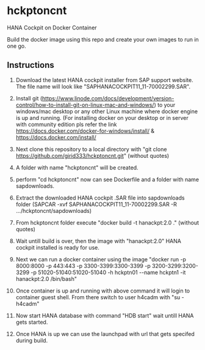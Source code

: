 # hckptoncnt
HANA Cockpit on Docker Container

Build the docker image using this repo and create your own images to run in one go.

Instructions
-----------------

1) Download the latest HANA cockpit installer from SAP support website. The file name will look like "SAPHANACOCKPIT11_11-70002299.SAR".

2) Install git (https://www.linode.com/docs/development/version-control/how-to-install-git-on-linux-mac-and-windows/) to your windows/mac desktop or any other Linux machine where docker engine is up and running. (For installing docker on your desktop or in server with community edition pls refer the link https://docs.docker.com/docker-for-windows/install/ & https://docs.docker.com/install/

3) Next clone this repository to a local directory with "git clone https://github.com/girid333/hckptoncnt.git" (without quotes)

4) A folder with name "hckptoncnt" will be created.

5) perform "cd hckptoncnt" now can see Dockerfile and a folder with name sapdownloads.

6) Extract the downloaded HANA cockpit .SAR file into sapdownloads folder (SAPCAR -xvf SAPHANACOCKPIT11_11-70002299.SAR -R .../hckptoncnt/sapdownloads)

7) From hckptoncnt folder execute "docker build -t hanackpt:2.0 ." (without quotes)

8) Wait untill build is over, then the image with "hanackpt:2.0" HANA cockpit installed is ready for use.

9) Next we can run a docker container using the image "docker run -p 8000:8000 -p 443:443 -p 3300-3399:3300-3399 -p 3200-3299:3200-3299 -p 51020-51040:51020-51040  -h hckptn01 --name hckptn1 -it hanackpt:2.0 /bin/bash"

10) Once container is up and running with above command it will login to container guest shell. From there switch to user h4cadm with "su - h4cadm"

11) Now start HANA database with command "HDB start" wait untill HANA gets started.

12) Once HANA is up we can use the launchpad with url that gets specifed during build.
